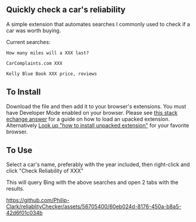 ## Quickly check a car's reliability
A simple extension that automates searches I commonly used to check if a car was worth buying.

Current searches:

` How many miles will a XXX last? `

` CarComplaints.com XXX `

` Kelly Blue Book XXX price, reviews `

## To Install

Download the file and then add it to your browser's extensions.
You must have Developer Mode enabled on your browser. Please see [this stack echange answer](https://superuser.com/questions/247651/how-does-one-install-an-extension-for-chrome-browser-from-the-local-file-system) for a guide on how to load an upacked extension. 
Alternatively [Look up "how to install unpacked extension"](https://www.google.com/search?q=how%20to%20install%20unpacked%20extension) for your favorite browser.

## To Use

Select a car's name, preferably with the year included, then right-click and click "Check Reliability of XXX"

This will query Bing with the above searches and open 2 tabs with the results.





https://github.com/Philip-Clark/reliablityChecker/assets/56705400/60eb024d-8176-450a-b8a5-42d6f01c034b

